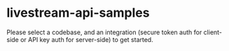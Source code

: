 # livestream-api-samples

Please select a codebase, and an integration (secure token auth for client-side or API key auth for server-side) to get started.
